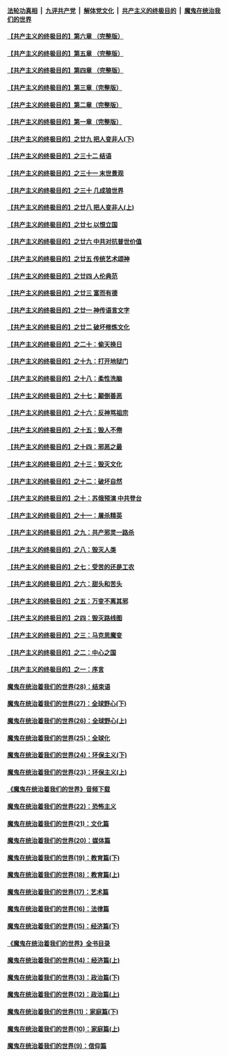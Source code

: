 ####  [法轮功真相](../../../../basic/blob/master/README.md?t=07030102) &nbsp;|&nbsp; [九评共产党](../../../../9ping.md/blob/master/README.md?t=07030102) &nbsp;|&nbsp; [解体党文化](../../../../jtdwh.md/blob/master/README.md?t=07030102)  &nbsp;|&nbsp; [共产主义的终极目的](../../../../gczydzjmd.md/blob/master/README.md?t=07030102) &nbsp;|&nbsp; [魔鬼在统治我们的世界](../../../../mgztzwmdsj.md/blob/master/README.md?t=07030102) 

#### [【共产主义的终极目的】第六章 （完整版）](../pages/nsc422/n11428913.md?t=07030102) 

#### [【共产主义的终极目的】第五章 （完整版）](../pages/nsc422/n11428912.md?t=07030102) 

#### [【共产主义的终极目的】第四章 （完整版）](../pages/nsc422/n11428907.md?t=07030102) 

#### [【共产主义的终极目的】第三章（完整版）](../pages/nsc422/n11428848.md?t=07030102) 

#### [【共产主义的终极目的】第二章（完整版）](../pages/nsc422/n11428831.md?t=07030102) 

#### [【共产主义的终极目的】第一章（完整版）](../pages/nsc422/n11417651.md?t=07030102) 

#### [【共产主义的终极目的】之廿九 把人变非人(下)](../pages/nsc422/n11344140.md?t=07030102) 

#### [【共产主义的终极目的】之三十二 结语](../pages/nsc422/n11360535.md?t=07030102) 

#### [【共产主义的终极目的】之三十一 末世景观](../pages/nsc422/n11351129.md?t=07030102) 

#### [【共产主义的终极目的】之三十 几成狼世界](../pages/nsc422/n11348280.md?t=07030102) 

#### [【共产主义的终极目的】之廿八 把人变非人(上)](../pages/nsc422/n11340492.md?t=07030102) 

#### [【共产主义的终极目的】之廿七 以恨立国](../pages/nsc422/n11336944.md?t=07030102) 

#### [【共产主义的终极目的】之廿六 中共对抗普世价值](../pages/nsc422/n11324785.md?t=07030102) 

#### [【共产主义的终极目的】之廿五 传统艺术颂神](../pages/nsc422/n11296396.md?t=07030102) 

#### [【共产主义的终极目的】之廿四 人伦典范](../pages/nsc422/n11296397.md?t=07030102) 

#### [【共产主义的终极目的】之廿三 富而有德](../pages/nsc422/n11283598.md?t=07030102) 

#### [【共产主义的终极目的】之廿一 神传语言文字](../pages/nsc422/n11263265.md?t=07030102) 

#### [【共产主义的终极目的】之廿二 破坏修炼文化](../pages/nsc422/n11245728.md?t=07030102) 

#### [【共产主义的终极目的】之二十：偷天换日](../pages/nsc422/n11238846.md?t=07030102) 

#### [【共产主义的终极目的】之十九：打开地狱门](../pages/nsc422/n11206376.md?t=07030102) 

#### [【共产主义的终极目的】之十八：柔性洗脑](../pages/nsc422/n11199994.md?t=07030102) 

#### [【共产主义的终极目的】之十七：颠倒善恶](../pages/nsc422/n11179782.md?t=07030102) 

#### [【共产主义的终极目的】之十六：反神骂祖宗](../pages/nsc422/n11166798.md?t=07030102) 

#### [【共产主义的终极目的】之十五：毁人不倦](../pages/nsc422/n11166792.md?t=07030102) 

#### [【共产主义的终极目的】之十四：邪恶之最](../pages/nsc422/n11150249.md?t=07030102) 

#### [【共产主义的终极目的】之十三：毁灭文化](../pages/nsc422/n11135227.md?t=07030102) 

#### [【共产主义的终极目的】之十二：破坏自然](../pages/nsc422/n11135214.md?t=07030102) 

#### [【共产主义的终极目的】之十：苏俄预演 中共登台](../pages/nsc422/n11118424.md?t=07030102) 

#### [【共产主义的终极目的】之十一：屠杀精英](../pages/nsc422/n11118442.md?t=07030102) 

#### [【共产主义的终极目的】之九：共产邪灵一路杀](../pages/nsc422/n11114139.md?t=07030102) 

#### [【共产主义的终极目的】之八：毁灭人类](../pages/nsc422/n11108503.md?t=07030102) 

#### [【共产主义的终极目的】之七：受苦的还是工农](../pages/nsc422/n11101809.md?t=07030102) 

#### [【共产主义的终极目的】之六：甜头和苦头](../pages/nsc422/n11096971.md?t=07030102) 

#### [【共产主义的终极目的】之五：万变不离其邪](../pages/nsc422/n11091285.md?t=07030102) 

#### [【共产主义的终极目的】之四：毁灭路线图](../pages/nsc422/n11086284.md?t=07030102) 

#### [【共产主义的终极目的】之三：马克思魔变](../pages/nsc422/n11061941.md?t=07030102) 

#### [【共产主义的终极目的】之二：中心之国](../pages/nsc422/n11047728.md?t=07030102) 

#### [【共产主义的终极目的】之一：序言](../pages/nsc422/n11086077.md?t=07030102) 

#### [魔鬼在统治着我们的世界(28)：结束语](../pages/nsc422/n10936246.md?t=07030102) 

#### [魔鬼在统治着我们的世界(27)：全球野心(下)](../pages/nsc422/n10928319.md?t=07030102) 

#### [魔鬼在统治着我们的世界(26)：全球野心(上)](../pages/nsc422/n10900318.md?t=07030102) 

#### [魔鬼在统治着我们的世界(25)：全球化](../pages/nsc422/n10788205.md?t=07030102) 

#### [魔鬼在统治着我们的世界(24)：环保主义(下)](../pages/nsc422/n10695307.md?t=07030102) 

#### [魔鬼在统治着我们的世界(23)：环保主义(上)](../pages/nsc422/n10688613.md?t=07030102) 

#### [《魔鬼在统治着我们的世界》音频下载](../pages/nsc422/n10635553.md?t=07030102) 

#### [魔鬼在统治着我们的世界(22)：恐怖主义](../pages/nsc422/n10614727.md?t=07030102) 

#### [魔鬼在统治着我们的世界(21)：文化篇](../pages/nsc422/n10597706.md?t=07030102) 

#### [魔鬼在统治着我们的世界(20)：媒体篇](../pages/nsc422/n10586579.md?t=07030102) 

#### [魔鬼在统治着我们的世界(19)：教育篇(下)](../pages/nsc422/n10564808.md?t=07030102) 

#### [魔鬼在统治着我们的世界(18)：教育篇(上)](../pages/nsc422/n10526970.md?t=07030102) 

#### [魔鬼在统治着我们的世界(17)：艺术篇](../pages/nsc422/n10499093.md?t=07030102) 

#### [魔鬼在统治着我们的世界(16)：法律篇](../pages/nsc422/n10485969.md?t=07030102) 

#### [魔鬼在统治着我们的世界(15)：经济篇(下)](../pages/nsc422/n10469975.md?t=07030102) 

#### [《魔鬼在统治着我们的世界》全书目录](../pages/nsc422/n10464261.md?t=07030102) 

#### [魔鬼在统治着我们的世界(14)：经济篇(上)](../pages/nsc422/n10457370.md?t=07030102) 

#### [魔鬼在统治着我们的世界(13)：政治篇(下)](../pages/nsc422/n10448270.md?t=07030102) 

#### [魔鬼在统治着我们的世界(12)：政治篇(上)](../pages/nsc422/n10444576.md?t=07030102) 

#### [魔鬼在统治着我们的世界(11)：家庭篇(下)](../pages/nsc422/n10440961.md?t=07030102) 

#### [魔鬼在统治着我们的世界(10)：家庭篇(上)](../pages/nsc422/n10435448.md?t=07030102) 

#### [魔鬼在统治着我们的世界(9)：信仰篇](../pages/nsc422/n10432159.md?t=07030102) 

